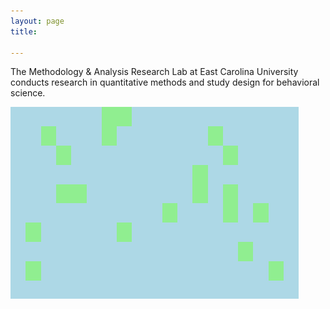 ```yaml
---
layout: page
title: 

---
```


The Methodology & Analysis Research Lab at East Carolina University conducts research in quantitative methods and study design for behavioral science.

![](https://github.com/schoam4/schoam4.github.io/raw/master/public/MAR_missmap.png)
